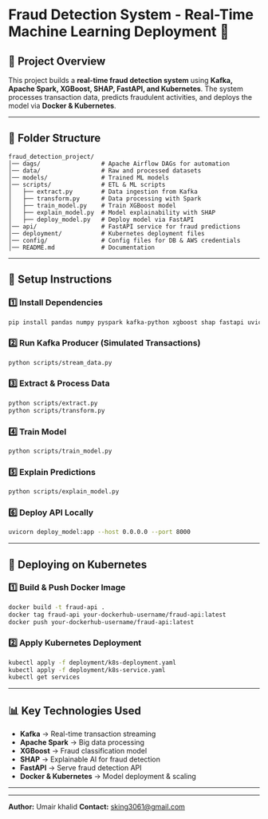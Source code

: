 # Fraud Detection System - Real-Time Machine Learning Deployment 🚀

## 📌 Project Overview
This project builds a **real-time fraud detection system** using **Kafka, Apache Spark, XGBoost, SHAP, FastAPI, and Kubernetes**. The system processes transaction data, predicts fraudulent activities, and deploys the model via **Docker & Kubernetes**.

---

## 📂 Folder Structure
```
fraud_detection_project/
│── dags/                 # Apache Airflow DAGs for automation
│── data/                 # Raw and processed datasets
│── models/               # Trained ML models
│── scripts/              # ETL & ML scripts
│   ├── extract.py        # Data ingestion from Kafka
│   ├── transform.py      # Data processing with Spark
│   ├── train_model.py    # Train XGBoost model
│   ├── explain_model.py  # Model explainability with SHAP
│   ├── deploy_model.py   # Deploy model via FastAPI
│── api/                  # FastAPI service for fraud predictions
│── deployment/           # Kubernetes deployment files
│── config/               # Config files for DB & AWS credentials
│── README.md             # Documentation
```

---

## 🔧 Setup Instructions
### **1️⃣ Install Dependencies**
```bash
pip install pandas numpy pyspark kafka-python xgboost shap fastapi uvicorn boto3
```

### **2️⃣ Run Kafka Producer (Simulated Transactions)**
```bash
python scripts/stream_data.py
```

### **3️⃣ Extract & Process Data**
```bash
python scripts/extract.py
python scripts/transform.py
```

### **4️⃣ Train Model**
```bash
python scripts/train_model.py
```

### **5️⃣ Explain Predictions**
```bash
python scripts/explain_model.py
```

### **6️⃣ Deploy API Locally**
```bash
uvicorn deploy_model:app --host 0.0.0.0 --port 8000
```

---

## 🚀 Deploying on Kubernetes
### **1️⃣ Build & Push Docker Image**
```bash
docker build -t fraud-api .
docker tag fraud-api your-dockerhub-username/fraud-api:latest
docker push your-dockerhub-username/fraud-api:latest
```

### **2️⃣ Apply Kubernetes Deployment**
```bash
kubectl apply -f deployment/k8s-deployment.yaml
kubectl apply -f deployment/k8s-service.yaml
kubectl get services
```

---

## 📊 Key Technologies Used
- **Kafka** → Real-time transaction streaming
- **Apache Spark** → Big data processing
- **XGBoost** → Fraud classification model
- **SHAP** → Explainable AI for fraud detection
- **FastAPI** → Serve fraud detection API
- **Docker & Kubernetes** → Model deployment & scaling

---

 

---

**Author:** Umair khalid
**Contact:** sking3061@gmail.com
